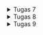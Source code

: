 <details>
<summary>Tugas 7</summary>

# Tugas 7
## Apa perbedaan utama antara stateless dan stateful widget dalam konteks pengembangan aplikasi Flutter?
Dalam pengembangan aplikasi Flutter, terdapat dua jenis utama untuk widgets, yakni stateless dan stateful. Perbedaan utama antara  dan keduanya terletak pada kemampuan untuk mengelola dan merender perubahan dalam keadaan (state) komponen. 
* Stateless Widget
   * Tidak memiliki keadaan (stateless): 
   Stateless widget adalah widget yang tidak memiliki data yang berubah. Artinya, tampilan (build) dari stateless widget tidak bergantung pada data yang bisa berubah. Kita dapat memanfaatkan stateless widget jika bagian dari UI tidak memerlukan perubahan atau interaksi dinamis dengan pengguna (tampilan yang statis).
   * Immutability: Komponen stateless widget bersifat immutable, artinya setelah dibuat, mereka tidak dapat berubah. Jika perlu mengubah tampilan widget, harus membuat instance baru dari stateless widget.
   * Contoh penggunaan: teks, icon, gambar, dan sebagainya
* Stateful Widget
  *  Mengelola keadaan (stateful): 
  Stateful widget memungkinkan widget untuk memiliki keadaan internal yang dapat berubah (dinamis). Dengan menggunakan widget ini, kita dapat merender ulang tampilan ketika keadaan berubah. Contoh keadaan yang dapat berubah melibatkan input pengguna, data dari database, atau kondisi lainnya yang berubah selama masa hidup widget.
  * Mutable State:
  Stateful widget memiliki objek (State) terpisah yang dapat diubah. Objek State ini dapat menyimpan data yang diperlukan oleh widget dan diupdate selama masa hidup widget. Perubahan dalam objek State memicu pemanggilan kembali fungsi build sehingga tampilan widget dapat diperbarui.
  * Contoh penggunaan: form, update item, dan sebagainya

## Sebutkan seluruh widget yang kamu gunakan untuk menyelesaikan tugas ini dan jelaskan fungsinya masing-masing
* `MaterialApp`: Widget yang membungkus seluruh aplikasi dan memberikan berbagai konfigurasi, seperti tema, navigasi, dan lain sebagainya
* `title`: Menetapkan judul aplikasi
* `theme`: Menetapkan tema aplikasi, termasuk warna dan gaya
* `home`: Menetapkan widget yang akan ditampilkan saat aplikasi pertama kali dijalankan
* `MyHomePage` (stateless widget): Halaman utama aplikasi
* `Scaffold`: Template dasar yang digunakan untuk membuat tampilan seperti aplikasi pada umumnya. Salah satu parameternya adalah `AppBar`
* `AppBar`: Menampilkan bagian atas layar aplikasi dengan judul "Inventory"
* `SingleChildScrollView`: Memungkinkan kontennya dapat discroll jika terlalu besar untuk ditampilkan di layar. Digunakan untuk membungkus konten utama
* `Column`: Menyusun widget `children` secara vertikal
* `Padding`: Memberikan jarak antara widget dan tepi layar
* `GridView.count`: Menampilkan daftar ShopItem dalam bentuk grid
* `ShopCard` (statelss widget): Menampilkan setiap `ShopItem` dalam bentuk kartu. Ini merespons ketika pengguna menekan kartu dan menampilkan SnackBar
* `ShopItem`: Kelas model yang merepresentasikan item dalam inventory
* `name`: Nama item
* `icon`: Ikona yang mewakili item
* `color`: Warna latar belakang item
* `ShopCard` (stateless widget):  Menampilkan setiap `ShopItem` dalam bentuk kartu
* `InkWell`: Merespon sentuhan (interaksi) pengguna
* `ScaffoldMessenger`: Menampilkan SnackBar ketika kartu ditekan
* `Text`: Menampilkan text
* `SnackBar`: Menampilkan pop up pesan singkat di bagian bawah layar

## Jelaskan bagaimana cara kamu mengimplementasikan checklist di atas secara step-by-step (bukan hanya sekadar mengikuti tutorial)
1. Membuat proyek Flutter baru
Membuat proyek Flutter baru dengan nama `inventory` dengan menjalankan perintah
```
flutter create inventory
```
2. Memisahkan menjadi `menu.dart` dan `main.dart`
Buat file baru bernama `menu.dart` pada `inventory\lib`. Tujuannya adalah untuk menerapkan pemisahan fokus. Ubah isi berkas `main.dart` menjadi seperti di bawah ini agar `main.dart` mereturn widget yang ada pada `menu.dart`:
```
import 'package:flutter/material.dart';
import 'package:inventory/menu.dart';

void main() {
  runApp(const MyApp());
}

class MyApp extends StatelessWidget {
  const MyApp({super.key});
  
  @override
  Widget build(BuildContext context) {
    return MaterialApp(
      title: 'Flutter Demo',
      theme: ThemeData(
        colorScheme: ColorScheme.fromSeed(seedColor: Colors.red),
        useMaterial3: true,
      ),
      home: MyHomePage()
    );
  }
}
```
3. Menyusun widget pada `menu.dart`
Pertama-tama, pada `menu.dart`, kita akan mengimplementasikan widget `AppBar` yang nantinya akan terdapat text `Inventory`. Implementasinya adalah sebagai berikut:
```
class MyHomePage extends StatelessWidget {
  MyHomePage({Key? key}) : super(key: key);

  final List<ShopItem> items = [
    ShopItem("Lihat Item", Icons.checklist, Colors.pinkAccent),
    ShopItem("Tambah Item", Icons.add_shopping_cart, Colors.purpleAccent),
    ShopItem("Logout", Icons.logout, Colors.amberAccent),
  ];

  @override
    Widget build(BuildContext context) {
        return Scaffold(
      appBar: AppBar(
        title: const Text(
          'Inventory',
        ),
      ),
      body: ...
    );
    }
}
```
Selanjutnya, halaman `MyHomePage` akan dibuat dapat discroll. Bagian `body` dari widget `Scaffold` akan dibungkus dengan `SingleChildScrollView`. Di dalam `SingleChildScrollView`, akan ada grid layout yang berisi tiga menu utama (ShopItem) yang dilengkapi dengan icon, text, dan warna yang berbeda pada setiap opsi sebagai implementasi bonus. Implementasi grid layout ini akan menggunakan widget `GridView`. Kurang lebih implementasinya seperti di bawah ini

```
final List<ShopItem> items = [
    ShopItem("Lihat Item", Icons.checklist, Colors.pinkAccent),
    ShopItem("Tambah Item", Icons.add_shopping_cart, Colors.purpleAccent),
    ShopItem("Logout", Icons.logout, Colors.amberAccent),
  ];
...
body: SingleChildScrollView(
        child: Padding(padding: const EdgeInsets.all(10.0),
          child: Column(
            children: <Widget>[
              const Padding(
                padding: EdgeInsets.only(top:10,bottom:10),
                child:  Text(
                  'My Inventory',
                  textAlign: TextAlign.center,
                  style: TextStyle(
                    fontSize: 30,
                    fontWeight: FontWeight.bold,
                  ),
                ),
              ),
              GridView.count(
                primary: true,
                padding: const EdgeInsets.all(20),
                crossAxisSpacing: 10,
                mainAxisSpacing: 10,
                crossAxisCount: 3,
                shrinkWrap: true,
                children: items.map((ShopItem item){
                  return ShopCard(item);
                }).toList(),
              ),
            ],
          ),
        ),
      ) ,
```

Widget `GridView` akan memiliki child berupa widget `ShopCard`. Implementasinya akan seperti berikut
```
class ShopItem {
  final String name;
  final IconData icon;
  final Color color;

  ShopItem(this.name, this.icon, this.color);
}

class ShopCard extends StatelessWidget {
  final ShopItem item;

  const ShopCard(this.item, {super.key});

  @override
  Widget build(BuildContext context) {
    return Material(
      color: item.color,
      child: InkWell(
        onTap: () {
          ScaffoldMessenger.of(context)
            ..hideCurrentSnackBar()
            ..showSnackBar(SnackBar(
                content: Text("Kamu telah menekan tombol ${item.name}!")));
        },
        child: Container(
          padding: const EdgeInsets.all(8),
          child: Center(
            child: Column(
              mainAxisAlignment: MainAxisAlignment.center,
              children: [
                Icon(
                  item.icon,
                  color: Colors.white,
                  size: 30.0,
                ),
                const Padding(padding: EdgeInsets.all(3)),
                Text(
                  item.name,
                  textAlign: TextAlign.center,
                  style: const TextStyle(color: Colors.white),
                ),
              ],
            ),
          ),
        ),
      ),
    );
  }
}
```
`ShopCard` adalah sebuah elemen tampilan yang berfungsi mirip dengan tombol yang memiliki tiga opsi menu, yaitu "Lihat Item", "Tambah Item", dan "Logout". Ketika salah satu opsi tersebut ditekan, fungsi `onTap` akan dijalankan, yang akan menampilkan pop up pesan "Kamu telah menekan tombol X!", di mana X adalah opsi yang ditekan.
</details>


<details>
<summary>Tugas 8</summary>

# Tugas 8

# Jelaskan perbedaan antara Navigator.push() dan Navigator.pushReplacement(), disertai dengan contoh mengenai penggunaan kedua metode tersebut yang tepat!
`Navigator.push()`: Menambahkan layar baru di atas tumpukan navigasi, memungkinkan pengguna kembali ke layar sebelumnya
`Navigator.pushReplacement()`: Menambahkan layar baru dan menggantikan layar saat ini, pengguna tidak dapat kembali ke layar sebelumnya

perbedaan `Navigator.push()` dan `Navigator.pushReplacement()` terletak pada apa yang dilakukan kepada route yang berada pada atas stack. push() akan menambahkan route baru diatas route yang sudah ada pada atas stack, sedangkan pushReplacement() menggantikan route yang sudah ada pada atas stack dengan route baru tersebut. Contoh penggunaan `Navigator.push()` adalah saat melakukan navigasi ke halaman `Daftar Item` dari button `Lihat Item` pada halaman utama, sedangkan contoh penggunaan `Navigator.pushReplacement()` adalah adalah saat melakukan navigasi ke suatu halaman dari sidebar pada tugas individu. Selain itu, situasi yang cocok untuk menggunakan pushReplacement adalah saat pengguna.

# Jelaskan masing-masing layout widget pada Flutter dan konteks penggunaannya masing-masing!
* Container: mengatur tata letak dan memberikan styling pada elemen, seperti padding, margin, dan warna latar belakang
* ListView: menampilkan daftar item yang dapat di-scroll
* GridView: menampilkan widget dalam tata letak grid
* Column: mengatur elemen secara vertikal
* Row: mengatur elemen secara horizontal
* Padding: menambahkan padding di sekeliling elemen child
* Stack: menumpuk widget di atas satu sama lain
* SizedBox: memberikan widget dimensi yang tetap
* Card: menampung elemen-elemen lain untuk membuat tampilan seperti kartu
* Align: mengatur posisi align dari child terhadap elemen parentnya
* Table: menyusun widget dalam bentuk tabel

# Sebutkan apa saja elemen input pada form yang kamu pakai pada tugas kali ini dan jelaskan mengapa kamu menggunakan elemen input tersebut!
Elemen input pada form yang saya gunakan adalah TextFormField. Elemen ini digunakan untuk mengumpulkan input nama item, amount, dan deskripsi dari user. TextFormField juga memungkinkan validasi input (misalnya memastikan bahwa nama tidak kosong) dan penyesuaian input teks (seperti hint dan label) sehingga sangat cocok untuk input teks sederhana.

# Bagaimana penerapan clean architecture pada aplikasi Flutter?
Penerapan clean architecture pada Flutter adalah prinsip dalam pengembangan aplikasi yang memisahkan kepentingan dengan membagi aplikasi menjadi beberapa lapisan, yakni:
* Domain : Mengatur logika bagaimana entitas atau elemen dalam aplikasi berinteraksi dan berperilaku
* Presentation : Mengatur penggunaan widget untuk tampilan antarmuka, seperti widget, layar, dan tampilan dan bertanggung jawab untuk menangani interaksi pengguna dan merender antarmuka pengguna
* Data : Mengatur pengambilan dan penyimpanan data

# Jelaskan bagaimana cara kamu mengimplementasikan checklist di atas secara step-by-step! (bukan hanya sekadar mengikuti tutorial)
## Membuat Halaman Formulir
Membuat berkas baru `inventorylist_form.dart` dalam direktori `lib/screens` lalu mengimplementasikan meminta input name, amount, dan description kepada pengguna serta dilengkapi dengan validator. Contoh untuk input nama:
```
Padding(
  padding: const EdgeInsets.all(8.0),
  child: TextFormField(
    decoration: InputDecoration(
      hintText: "Nama Item",
      labelText: "Nama Item",
      border: OutlineInputBorder(
        borderRadius: BorderRadius.circular(5.0),
      ),
    ),
    onChanged: (String? value) {
      setState(() {
        _name = value!;
      });
    },
    validator: (String? value) {
      if (value == null || value.isEmpty) {
        return "Nama tidak boleh kosong!";
      }
      return null;
    },
  ),
),
```
Lalu, mengarahkan pengguna ke halaman form ketika button `tambah item` ditekan. Implementasinya pada berkas `item_card.dart` seperti ini:
```
if(item.name == "Tambah Item"){
  Navigator.push(context,
  MaterialPageRoute(builder: (context) => const InventoryFormPage()));
}
```
Selanjutnya, menambahkan kode berikut agar ringkasan data input yang dimasukkan oleh user ter-pop-up ketika button save ditekan
```
onPressed: () {
  if (_formKey.currentState!.validate()) {
    showDialog(
      context: context,
      builder: (context) {
        return AlertDialog(
          title: const Text('Item berhasil tersimpan'),
          content: SingleChildScrollView(
            child: Column(
              crossAxisAlignment:
                  CrossAxisAlignment.start,
              children: [
                Text('Name: $_name'),
                Text('Amount: $_amount'),
                Text('Deskripsi: $_description')
              ],
            ),
          ),
          actions: [
            TextButton(
              child: const Text('OK'),
              onPressed: () {
                Navigator.pop(context);
              },
            ),
          ],
        );
      },
    );
  _formKey.currentState!.reset();
  }
},
```
Selanjutnya, mengarahkan pengguna ke halaman daftar item dummy ketika user memencet button `Lihat Item`. Implementasinya seperti ini:
```
if (item.name == "Lihat Item") {
  List<InventoryListItem> getDummyItems() {
    return [
      InventoryListItem("Laptop", 2, "Bagus"),
      InventoryListItem("Earphone", 1, "Canggih"),
    ];
  }
  Navigator.push(
      context,
      MaterialPageRoute(
        builder: (context) => ItemListPage(items: getDummyItems()),
      ),
    );
}
```
## Membuat Drawer
Mengimplementasikan drawer untuk mengarahkan ke halaman utama dan tambah item. Contoh implementasi untuk halaman utama:
```
ListTile(
  leading: const Icon(Icons.home_outlined),
  title: const Text('Halaman Utama'),
  onTap: () {
    Navigator.pushReplacement(
        context,
        MaterialPageRoute(
          builder: (context) => MyHomePage(),
        ));
  },
),
```
</details>

<details>
<summary>Tugas 9</summary>

# Tugas 9
## Apakah bisa kita melakukan pengambilan data JSON tanpa membuat model terlebih dahulu? Jika iya, apakah hal tersebut lebih baik daripada membuat model sebelum melakukan pengambilan data JSON?
Sebenarnya kita bisa melalukan pengambilan data JSON tanpa membuat model terlebih dahulu, namun lebih baik jika membuat model dahulu sebelum melakukan pengambilan data JSON terutama pada proyek-proyek besar yang kompleks. Pengambilan data JSON tanpa membuat model terlebih dahulu bisa lebih cepat untuk proyek kecil, namun disarankan untuk tetap membuat model dahulu untuk mendapatkan keuntungan type safety, memudahkan pemeliharaan kode, dan memudahkan untuk modifikasi dan skalabilitas (jika struktur data berubah, kita hanya perlu memodifikasi mode, bukan setiap instance di mana data tersebut digunakan).

## Jelaskan fungsi dari CookieRequest dan jelaskan mengapa instance CookieRequest perlu untuk dibagikan ke semua komponen di aplikasi Flutter.
CookieRequest biasanya digunakan untuk mengelola cookies dalam aplikasi Flutter, terutama dalam konteks autentikasi dengan membantu menyimpan, mengambil, dan mengelola cookie sesi dari server. Instance CookieRequest perlu untuk dibagikan ke semua komponen di aplikasi Flutter untuk memastikan bahwa setiap request ke server menggunakan informasi sesi yang sama serta untuk mencegah pembuatan multiple instances yang melakukan hal yang sama sehingga lebih efisien.

## Jelaskan mekanisme pengambilan data dari JSON hingga dapat ditampilkan pada Flutter.
* Mengambil Data: Proses mendapatkan data melibatkan penggunaan permintaan HTTP, seperti menggunakan paket http, untuk mengambil informasi dari EndPoint JSON yang spesifik.

* Parsing JSON: Setelah menerima respons, data JSON diuraikan atau di-parse menjadi struktur Dart yang dapat diinterpretasikan, seringkali berupa Map atau objek sesuai dengan model yang telah didefinisikan sebelumnya.

* Menampilkan Data: Data yang telah di-parse dapat digunakan untuk membangun widget di Flutter, contohnya melalui penggunaan ListView untuk menyajikan daftar item secara visual.

## Jelaskan mekanisme autentikasi dari input data akun pada Flutter ke Django hingga selesainya proses autentikasi oleh Django dan tampilnya menu pada Flutter.
1. Input Data Akun di Flutter:
* Pengguna memasukkan informasi akun seperti nama pengguna dan kata sandi melalui antarmuka pengguna di aplikasi Flutter.

2. Pengiriman Permintaan Ke Server Django:
* Aplikasi Flutter mengirim permintaan HTTP (biasanya POST request) ke server Django.
* Permintaan ini berisi informasi otentikasi pengguna, seperti nama pengguna dan kata sandi.

3. Pengolahan Permintaan di Server Django:
* Django menerima permintaan dan memprosesnya menggunakan sistem autentikasi bawaan atau pustaka seperti Django REST Framework.
* Django memeriksa kevalidan informasi otentikasi yang diberikan, seperti memverifikasi apakah nama pengguna dan kata sandi sesuai dengan yang ada di sistem.

4. Penghasilan Token Otentikasi:
* Jika informasi otentikasi valid, Django menghasilkan token otentikasi baru.
* Token ini kemudian dikirimkan kembali ke aplikasi Flutter sebagai respons dari permintaan.

5. Penanganan Token di Aplikasi Flutter:
* Aplikasi Flutter menyimpan token otentikasi yang diterima secara lokal, misalnya di penyimpanan lokal perangkat atau dalam variabel yang diatur secara global.
* Token ini nantinya digunakan untuk setiap permintaan yang memerlukan otorisasi di masa mendatang.

6. Penggunaan Token untuk Permintaan Selanjutnya:
* Saat pengguna membuat permintaan ke sumber daya yang memerlukan otorisasi (misalnya, mengambil data pengguna), aplikasi Flutter menyertakan token otentikasi dalam header permintaan HTTP.
* Django memeriksa token ini untuk memberikan akses atau menolak akses ke sumber daya yang diminta.

## Sebutkan seluruh widget yang kamu pakai pada tugas ini dan jelaskan fungsinya masing-masing.
1. Textfield: Input text
2. Column : mengatur child secara vertical
3. Provider : Paket manajemen state yang digunakan untuk mengelola data di berbagai bagian aplikasi.
4. Sizedbox: dapat digunakan untuk memberikan jarak antar widget
5. ElevatedButton: button dengan tampilan elevated yg dapat bereaksi ketika di tekan
6. CircularProgressIndicator: Menampilkan indikator loading sirkuler, biasanya digunakan saat menunggu data dimuat.
7. ListView.builder: membuat daftar item scrollable yang dibangun secara dinamis. Digunakan untuk menampilkan daftar produk/item.

##  Jelaskan bagaimana cara kamu mengimplementasikan checklist di atas secara step-by-step! (bukan hanya sekadar mengikuti tutorial).
# Membuat halaman login
1. Melakukan install package yang akan digunakan untuk proses autentikasi user dengan menjalankan perintah berikut di terminal
```
flutter pub add provider
flutter pub add pbp_django_auth
```
2. Memodifikasi berkas `main.dart` agar dapat menyediakan `CookieRequest` library ke semua child widgets dengan menggunakan `Provider`.
````
void main() {
  runApp(const MyApp());
}

class MyApp extends StatelessWidget {
    const MyApp({Key? key}) : super(key: key);

    @override
    Widget build(BuildContext context) {
        return Provider(
            create: (_) {
                CookieRequest request = CookieRequest();
                return request;
            },
            child: MaterialApp(
                title: 'Flutter App',
                theme: ThemeData(
                    colorScheme: ColorScheme.fromSeed(seedColor: Colors.indigo),
                    useMaterial3: true,
                ),
                home: LoginPage()),
        );
    }
}
````
3. Membuat file baru bernama `login.dart` dalam folder `screens` dan mengisinya dengan kode berikut
```
import 'package:inventory/screens/menu.dart';
import 'package:flutter/material.dart';
import 'package:pbp_django_auth/pbp_django_auth.dart';
import 'package:provider/provider.dart';

void main() {
    runApp(const LoginApp());
}

class LoginApp extends StatelessWidget {
const LoginApp({super.key});

@override
Widget build(BuildContext context) {
    return MaterialApp(
        title: 'Login',
        theme: ThemeData(
            primarySwatch: Colors.blue,
    ),
    home: const LoginPage(),
    );
    }
}

class LoginPage extends StatefulWidget {
    const LoginPage({super.key});

    @override
    _LoginPageState createState() => _LoginPageState();
}

class _LoginPageState extends State<LoginPage> {
    final TextEditingController _usernameController = TextEditingController();
    final TextEditingController _passwordController = TextEditingController();

    @override
    Widget build(BuildContext context) {
        final request = context.watch<CookieRequest>();
        return Scaffold(
            appBar: AppBar(
                title: const Text('Login'),
            ),
            body: Container(
                padding: const EdgeInsets.all(16.0),
                child: Column(
                    mainAxisAlignment: MainAxisAlignment.center,
                    children: [
                        TextField(
                            controller: _usernameController,
                            decoration: const InputDecoration(
                                labelText: 'Username',
                            ),
                        ),
                        const SizedBox(height: 12.0),
                        TextField(
                            controller: _passwordController,
                            decoration: const InputDecoration(
                                labelText: 'Password',
                            ),
                            obscureText: true,
                        ),
                        const SizedBox(height: 24.0),
                        ElevatedButton(
                            onPressed: () async {
                                String username = _usernameController.text;
                                String password = _passwordController.text;

                                // Cek kredensial
                                // TODO: Ganti URL dan jangan lupa tambahkan trailing slash (/) di akhir URL!
                                // Untuk menyambungkan Android emulator dengan Django pada localhost,
                                // gunakan URL http://10.0.2.2/
                                final response = await request.login("https://jocelyn-nathanie-tugas.pbp.cs.ui.ac.id/auth/login/", {
                                'username': username,
                                'password': password,
                                });
                    
                                if (request.loggedIn) {
                                    String message = response['message'];
                                    String uname = response['username'];
                                    Navigator.pushReplacement(
                                        context,
                                        MaterialPageRoute(builder: (context) => MyHomePage()),
                                    );
                                    ScaffoldMessenger.of(context)
                                        ..hideCurrentSnackBar()
                                        ..showSnackBar(
                                            SnackBar(content: Text("$message Selamat datang, $uname.")));
                                    } else {
                                    showDialog(
                                        context: context,
                                        builder: (context) => AlertDialog(
                                            title: const Text('Login Gagal'),
                                            content:
                                                Text(response['message']),
                                            actions: [
                                                TextButton(
                                                    child: const Text('OK'),
                                                    onPressed: () {
                                                        Navigator.pop(context);
                                                    },
                                                ),
                                            ],
                                        ),
                                    );
                                }
                            },
                            child: const Text('Login'),
                        ),
                    ],
                ),
            ),
        );
    }
}
```
# Membuat Fitur Logout
1. Mengimplementasikan fungsi `logout` pada berkas `views.py` pada aplikasi `authentication`.
```
@csrf_exempt
def logout(request):
    username = request.user.username

    try:
        auth_logout(request)
        return JsonResponse({
            "username": username,
            "status": True,
            "message": "Logout berhasil!"
        }, status=200)
    except:
        return JsonResponse({
        "status": False,
        "message": "Logout gagal."
        }, status=401)
```
2. Membuat path untuk fungsi `logout`
````
from authentication.views import logout

path('logout/', logout, name='logout'),
````
3. Mengimplementasikan fungsional button `logout` pada `item_card.dart`
```
else if (item.name == "Logout") {
  final response = await request.logout(
      // TODO: Ganti URL dan jangan lupa tambahkan trailing slash (/) di akhir URL!
      "https://jocelyn-nathanie-tugas.pbp.cs.ui.ac.id/auth/logout/");
  String message = response["message"];
  if (response['status']) {
    String uname = response["username"];
    ScaffoldMessenger.of(context).showSnackBar(SnackBar(
      content: Text("$message Sampai jumpa, $uname."),
    ));
    Navigator.pushReplacement(
      context,
      MaterialPageRoute(builder: (context) => const LoginPage()),
    );
  } else {
    ScaffoldMessenger.of(context).showSnackBar(SnackBar(
      content: Text("$message"),
    ));
  }
}
```
# Mengintegrasikan Authentication Django dengan Flutter
1. Membuat aplikasi Django baru bernama `authentication` pada proyek tugas Django
2. Menambahkan `authentication` dalam `INSTALLED_APPS` pada `settings.py`di main project Django.
3. Menambahkan `django-cors-headers` di dalam `requirements.txt` dan menjalankan perintah `pip install -r requirements.txt` untuk menginstall dependencies.
4. Menambahkan `corsheaders` ke dalam `INSTALLED_APPS` pada `settings.py` di main project Django.
5. Menambahkan `corsheaders.middleware.CorsMiddleware` pada `MIDDLEWARE` di
`settings.py` di main project Django.
6. Menambahkan variabel-variabel berikut pada `settings.py`
```
CORS_ALLOW_ALL_ORIGINS = True
CORS_ALLOW_CREDENTIALS = True
CSRF_COOKIE_SECURE = True
SESSION_COOKIE_SECURE = True
CSRF_COOKIE_SAMESITE = 'None'
SESSION_COOKIE_SAMESITE = 'None'
```
7. Membuat fungsi `login` pada berkas `views.py` di dalam folder `authentication`
```
@csrf_exempt
def login(request):
    username = request.POST['username']
    password = request.POST['password']
    user = authenticate(username=username, password=password)
    if user is not None:
        if user.is_active:
            auth_login(request, user)
            # Status login sukses.
            return JsonResponse({
                "username": user.username,
                "status": True,
                "message": "Login sukses!"
                # Tambahkan data lainnya jika ingin mengirim data ke Flutter.
            }, status=200)
        else:
            return JsonResponse({
                "status": False,
                "message": "Login gagal, akun dinonaktifkan."
            }, status=401)

    else:
        return JsonResponse({
            "status": False,
            "message": "Login gagal, periksa kembali email atau kata sandi."
        }, status=401)
```
8. Menambahkan path untuk aplikasi `authentication` yang telah dibuat pada `urls.py` direktori proyek.
```
path('auth/', include('authentication.urls')),
```
9. Menambahkan path untuk fungsi `login` yang sudah dibuat pada `urls.py` direktori aplikasi `authentication`.
```
from authentication.views import login
path('login/', login, name='login'),
```

# Membuat Model Kustom Sesuai Proyek Django
1. Buka endpoint JSON yang telah dibuat sebelumnya, lalu salinlah datanya pada Quicktype dan sesuaikan pengaturan setup name, source type, dan language hasil konversi.
2. Menyalin hasil konversi ke dalam file baru `item.dart` di dalam folder `lib/models/`.
```
// To parse this JSON data, do
//
//     final product = productFromJson(jsonString);

import 'dart:convert';

List<Product> productFromJson(String str) => List<Product>.from(json.decode(str).map((x) => Product.fromJson(x)));

String productToJson(List<Product> data) => json.encode(List<dynamic>.from(data.map((x) => x.toJson())));

class Product {
    String model;
    int pk;
    Fields fields;

    Product({
        required this.model,
        required this.pk,
        required this.fields,
    });

    factory Product.fromJson(Map<String, dynamic> json) => Product(
        model: json["model"],
        pk: json["pk"],
        fields: Fields.fromJson(json["fields"]),
    );

    Map<String, dynamic> toJson() => {
        "model": model,
        "pk": pk,
        "fields": fields.toJson(),
    };
}

class Fields {
    int user;
    String name;
    DateTime dateAdded;
    int amount;
    String description;

    Fields({
        required this.user,
        required this.name,
        required this.dateAdded,
        required this.amount,
        required this.description,
    });

    factory Fields.fromJson(Map<String, dynamic> json) => Fields(
        user: json["user"],
        name: json["name"],
        dateAdded: DateTime.parse(json["date_added"]),
        amount: json["amount"],
        description: json["description"],
    );

    Map<String, dynamic> toJson() => {
        "user": user,
        "name": name,
        "date_added": "${dateAdded.year.toString().padLeft(4, '0')}-${dateAdded.month.toString().padLeft(2, '0')}-${dateAdded.day.toString().padLeft(2, '0')}",
        "amount": amount,
        "description": description,
    };
}
```
# Membuat Halaman yang Menampilkan Daftar Semua Item
1. Buat file baru di `lib/screens/` dengan nama berkas `item_list.dart` lalu isi dengan kode di bawah
```
// item_list.dart
import 'package:flutter/material.dart';

class InventoryListItem {
  final String name;
  final int amount;
  final String description;

  InventoryListItem(this.name, this.amount, this.description);
}

class ItemList extends StatelessWidget {
  final List<InventoryListItem> items;

  const ItemList({Key? key, required this.items}) : super(key: key);

  @override
  Widget build(BuildContext context) {
    return ListView.builder(
      itemCount: items.length,
      itemBuilder: (context, index) {
        final item = items[index];
        return ListTile(
          title: Text(item.name),
          subtitle: Text('Jumlah: ${item.amount}, Deskripsi: ${item.description}'),
        );
      },
    );
  }
}
```
# Membuat Halaman Detail untuk Setiap Produk
1. Buat file baru pada `lib/screens/` dengan nama `detail_item_page.dart`
2. Mengisi file tersebut dengan kode berikut
```
import 'package:flutter/material.dart';
import 'package:inventory/models/item.dart';
class DetailItemPage extends StatelessWidget {
  final Product item;
  const DetailItemPage({Key? key, required this.item}) : super(key: key);

  @override
  Widget build(BuildContext context) {
    return Scaffold(
      body: Center(
        child:Padding(
          padding: EdgeInsets.all(16),
          child:Column(
            
            children: [
              Text('Name: ${item.fields.name}', style: TextStyle(fontSize: 20)),
              Text('Amount: ${item.fields.amount}', style: TextStyle(fontSize: 18)),
              Text('Description: ${item.fields.description}', style: TextStyle(fontSize: 16)),
              SizedBox(height: 20),
              ElevatedButton(
                onPressed: () => Navigator.pop(context),
                child: Text('Back'),
              ),
            ],
          )

        )
      ),
    );
  }
}
```
3. Menambahkan `onTap: ()` pada tiap produk agar mengarahkan ke halaman `detail_item_page.dart` tiap judul item ditekan. Implementasinya adalah sebagai berikut
```
onTap: () {
  Navigator.push(
    context,
    MaterialPageRoute(
      builder: (context) => DetailItemPage(item: snapshot.data![index]),
    ),
  );
},
```
</details>